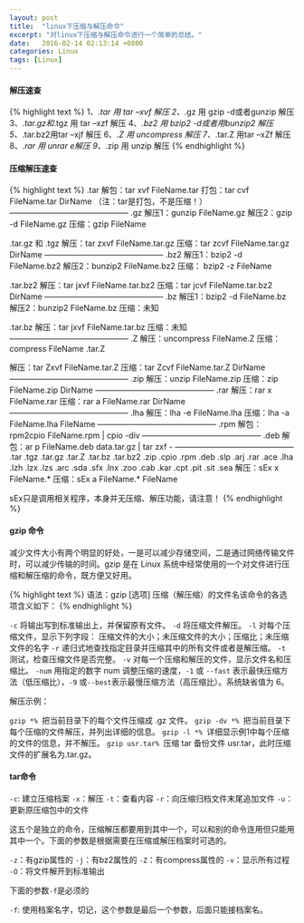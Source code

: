 ```yaml
---
layout: post
title:  "linux下压缩与解压命令"
excerpt: "对linux下压缩与解压命令进行一个简单的总结。"
date:   2016-02-14 02:13:14 +0800
categories: Linux
tags: [Linux]
---
```


#### 解压速查
{% highlight text %}
1、*.tar 用 tar –xvf 解压
2、*.gz 用 gzip -d或者gunzip 解压
3、*.tar.gz和*.tgz 用 tar –xzf 解压
4、*.bz2 用 bzip2 -d或者用bunzip2 解压
5、*.tar.bz2用tar –xjf 解压
6、*.Z 用 uncompress 解压
7、*.tar.Z 用tar –xZf 解压
8、*.rar 用 unrar e解压
9、*.zip 用 unzip 解压
{% endhighlight %}

#### 压缩解压速查
{% highlight text %}
.tar
解包：tar xvf FileName.tar
打包：tar cvf FileName.tar DirName
（注：tar是打包，不是压缩！）
———————————————
.gz
解压1：gunzip FileName.gz
解压2：gzip -d FileName.gz
压缩：gzip FileName

.tar.gz 和 .tgz
解压：tar zxvf FileName.tar.gz
压缩：tar zcvf FileName.tar.gz DirName
———————————————
.bz2
解压1：bzip2 -d FileName.bz2
解压2：bunzip2 FileName.bz2
压缩： bzip2 -z FileName

.tar.bz2
解压：tar jxvf FileName.tar.bz2
压缩：tar jcvf FileName.tar.bz2 DirName
———————————————
.bz
解压1：bzip2 -d FileName.bz
解压2：bunzip2 FileName.bz
压缩：未知

.tar.bz
解压：tar jxvf FileName.tar.bz
压缩：未知
———————————————
.Z
解压：uncompress FileName.Z
压缩：compress FileName
.tar.Z

解压：tar Zxvf FileName.tar.Z
压缩：tar Zcvf FileName.tar.Z DirName
———————————————
.zip
解压：unzip FileName.zip
压缩：zip FileName.zip DirName
———————————————
.rar
解压：rar x FileName.rar
压缩：rar a FileName.rar DirName
———————————————
.lha
解压：lha -e FileName.lha
压缩：lha -a FileName.lha FileName
———————————————
.rpm
解包：rpm2cpio FileName.rpm | cpio -div
———————————————
.deb
解包：ar p FileName.deb data.tar.gz | tar zxf -
———————————————
.tar .tgz .tar.gz .tar.Z .tar.bz .tar.bz2 .zip .cpio .rpm .deb .slp .arj .rar .ace .lha .lzh .lzx .lzs .arc .sda .sfx .lnx .zoo .cab .kar .cpt .pit .sit .sea
解压：sEx x FileName.*
压缩：sEx a FileName.* FileName

sEx只是调用相关程序，本身并无压缩、解压功能，请注意！
{% endhighlight %}

#### gzip 命令
减少文件大小有两个明显的好处，一是可以减少存储空间，二是通过网络传输文件时，可以减少传输的时间。gzip 是在 Linux 系统中经常使用的一个对文件进行压缩和解压缩的命令，既方便又好用。

{% highlight text %}
语法：gzip [选项] 压缩（解压缩）的文件名该命令的各选项含义如下：
{% endhighlight %}

`-c` 将输出写到标准输出上，并保留原有文件。
`-d` 将压缩文件解压。
`-l` 对每个压缩文件，显示下列字段：     压缩文件的大小；未压缩文件的大小；压缩比；未压缩文件的名字
`-r` 递归式地查找指定目录并压缩其中的所有文件或者是解压缩。
`-t` 测试，检查压缩文件是否完整。
`-v` 对每一个压缩和解压的文件，显示文件名和压缩比。
`-num` 用指定的数字 num 调整压缩的速度，`-1` 或 `--fast` 表示最快压缩方法（低压缩比），`-9` 或`--best`表示最慢压缩方法（高压缩比）。系统缺省值为 6。

解压示例：

`gzip *% `把当前目录下的每个文件压缩成 .gz 文件。
`gzip -dv *% `把当前目录下每个压缩的文件解压，并列出详细的信息。
`gzip -l *% `详细显示例1中每个压缩的文件的信息，并不解压。
`gzip usr.tar% `压缩 tar 备份文件 usr.tar，此时压缩文件的扩展名为.tar.gz。

#### tar命令

`-c`: 建立压缩档案
`-x`：解压
`-t`：查看内容
`-r`：向压缩归档文件末尾追加文件
`-u`：更新原压缩包中的文件

这五个是独立的命令，压缩解压都要用到其中一个，可以和别的命令连用但只能用其中一个。下面的参数是根据需要在压缩或解压档案时可选的。

`-z`：有gzip属性的
`-j`：有bz2属性的
`-Z`：有compress属性的
`-v`：显示所有过程
`-O`：将文件解开到标准输出

下面的参数`-f`是必须的

`-f`: 使用档案名字，切记，这个参数是最后一个参数，后面只能接档案名。
